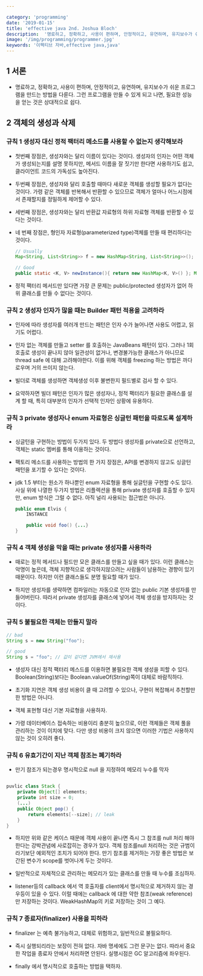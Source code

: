 ```yaml
---

category: 'programming'
date: '2019-01-15'
title: 'effective java 2nd. Joshua Bloch'
description:  '명료하고, 정확하고, 사용이 편하며, 안정적이고, 유연하며, 유지보수가 쉬운 프로그램을 만드는 방법을 다룬다. 그런 프로그램을 만들 수 있게 되고 나면, 필요한 성능을 얻는 것은 상대적으로 쉽다.'
image: '/img/programming/programmer.jpg'
keywords: '이펙티브 자바,effective java,java'
---
```



## 1 서론

- 명료하고, 정확하고, 사용이 편하며, 안정적이고, 유연하며, 유지보수가 쉬운 프로그램을 만드는 방법을 다룬다. 그런 프로그램을 만들 수 있게 되고 나면, 필요한 성능을 얻는 것은 상대적으로 쉽다.

## 2 객체의 생성과 삭제

### 규칙 1 생성자 대신 정적 팩터리 메소드를 사용할 수 없는지 생각해보라 

- 첫번째 장점은, 생성자와는 달리 이름이 있다는 것이다. 생성자의 인자는 어떤 객체가 생성되는지를 설명 못하지만, 메서드 이름을 잘 짓기만 한다면 사용하기도 쉽고, 클라이언트 코드의 가독성도 높아진다.

- 두번째 장점은, 생성자와 달리 호출할 때마다 새로운 객체를 생성할 필요가 없다는 것이다. 가령 같은 객체를 반복해서 반환할 수 있으므로 객체가 얼마나 어느시점에서 존재할지를 정밀하게 제어할 수 있다.

- 세번째 장점은, 생성자와는 달리 반환값 자료형의 하위 자료형 객체를 반환할 수 있다는 것이다.

- 네 번째 장점은, 형인자 자료형(parameterized type)객체를 만들 때 편리하다는 것이다.
     
     ```java
     // Usually
     Map<String, List<String>> f = new HashMap<String, List<String>>();

     // Good
     public static <K, V> newInstance(){ return new HashMap<K, V>() }; Map<String,List<String>> m = HashMap.newInstacne();
     ```

- 정적 팩터리 메서드만 있다면 가장 큰 문제는 public/protected 생성자가 없어 하위 클래스를 만들 수 없다는 것이다.

### 규칙 2 생성자 인자가 많을 때는 Builder 패턴 적용을 고려하라

- 인자에 따라 생성자를 여러개 만드는 패턴은 인자 수가 늘어나면 사용도 어렵고, 읽기도 어렵다.

- 인자 없는 객체를 만들고 setter 를 호출하는 JavaBeans 패턴이 있다. 그러나 1회 호출로 생성이 끝나지 않아 일관성이 없거나, 변경불가능한 클래스가 아니므로 thread safe 에 대해 고려해야한다. 이를 위해 객체를 freezing 하는 방법은 까다로우며 거의 쓰이지 않는다.

- 빌더로 객체를 생성하면 객체생성 이후 불변한지 필드별로 검사 할 수 있다.

- 요약하자면 빌더 패턴은 인자가 많은 생성자나, 정적 팩터리가 필요한 클래스를 설계 할 때, 특히 대부분의 인자가 선택적 인자인 상황에 유용하다.

### 규칙 3 private 생성자나 enum 자료형은 싱글턴 패턴을 따로도록 설계하라

- 싱글턴을 구현하는 방법이 두가지 있다. 두 방법다 생성자를 private으로 선언하고, 객체는 static 멤버를 통해 이용하는 것이다.

- 팩토리 메소드를 사용하는 방법의 한 가지 장점은, API를 변경하지 않고도 싱글턴 패턴을 포기할 수 있다는 것이다.

- jdk 1.5 부터는 원소가 하나뿐인 enum 자료형을 통해 실글턴을 구현할 수도 있다. 사실 위에 나열한 두가지 방법은 리플렉션을 통해 private 생성자를 호출할 수 있지만, enum 방식은 그럴 수 없다. 아직 널리 사용되는 접근법은 아니다.
    ```java
    public enum Elvis {
        INSTANCE

        public void foo() {...}
    }
    ```
### 규칙 4 객체 생성을 막을 때는 private 생성자를 사용하라

- 때로는 정적 메서드나 필드만 모은 클래스를 만들고 싶을 때가 있다. 이런 클래스는 악명이 높은데, 객체 지향적으로 생각하지않으려는 사람들이 남용하는 경향이 있기 때문이다. 하지만 이런 클래스들도 분명 필요할 때가 있다.

- 하지만 생성자를 생략하면 컴파일러는 자동으로 인자 없는 public 기본 생성자를 만들어버린다. 따라서 private 생성자를 클래스에 넣어서 객체 생성을 방지하자는 것이다.

### 규칙 5 불필요한 객체는 만들지 말라

```java
// bad
String s = new String("foo");

// good
String s = "foo"; // 값이 같다면 JVM에서 재사용
```

- 생성자 대신 정적 팩터리 메스드를 이용하면 불필요한 객체 생성을 피할 수 있다. Boolean(String)보다는 Boolean.valueOf(String)쪽이 대체로 바람직하다.

- 초기화 지연은 객체 생성 비용이 클 때 고려할 수 있으나, 구현이 복잡해서 추천할만한 방법은 아니다.

- 객체 표현형 대신 기본 자료형을 사용하자.

- 가령 데이터베이스 접속하는 비용이리 충분히 높으므로, 이런 객체들은 객체 풀을 관리하는 것이 이치에 맞다. 다만 생성 비용이 크지 않으면 이러한 기법은 사용하지 않는 것이 오히려 좋다.

### 규칙 6 유효기간이 지난 객체 참조는 폐기하라

- 만기 참조가 되는경우 명시적으로 null 을 지정하여 메모리 누수를 막자

```java

puvlic class Stack {
    private Object[] elements;
    private int size = 0;
    (...)
    public Object pop() {
        return elements[--size]; // leak
    }
}
```

- 하지만 위와 같은 케이스 때문에 객체 사용이 끝나면 즉시 그 참조를 null 처리 해야한다는 강박관념에 사로잡히는 경우가 있다. 객체 참조를null 처리하는 것은 규범이라기보단 예외적인 조치가 되어야 한다. 만기 참조를 제거하는 가장 좋은 방법은 보간된 변수가 scope를 벗어나게 두는 것이다.

- 일반적으로 자체적으로 관리하는 메모리가 있는 클래스를 만들 때 누수를 조심하자.

- listener등의 callback 에서 역 호출자를 client에서 명시적으로 제거하지 않는 경우등이 있을 수 있다. 이럴 때에는 callback 에 대한 약한 참조(weak reference)만 저장하는 것이다. WeakHashMap의 키로 저장하는 것이 그 예다.

### 규칙 7 종료자(finalizer) 사용을 피하라

- finalizer 는 예측 불가능하고, 대체로 위험하고, 일반적으로 불필요하다.

- 즉시 실행되리라는 보장이 전혀 없다. 자바 명세에도 그런 문구는 없다. 따라서 중요한 작업을 종료자 안에서 처리하면 안된다. 실행시점은 GC 알고리즘에 좌우된다.

- finally 에서 명시적으로 호출하는 방법을 택하자.